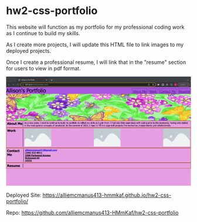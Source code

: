 # hw2-css-portfolio

This website will function as my portfolio for my professional coding work as I continue to build my skills. 

As I create more projects, I will update this HTML file to link images to my deployed projects. 

Once I create a professional resume, I will link that in the "resume" section for users to view in pdf format. 




![webpage mockup, includes header and nav bar, banner image, and 4 sections: about me, work, contact me, and a link to my resume](assets/images/markup.jpg)

Deployed Site:
https://alliemcmanus413-hmmkaf.github.io/hw2-css-portfolio/

Repo:
https://github.com/alliemcmanus413-HMmKaf/hw2-css-portfolio